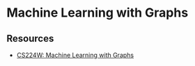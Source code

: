 # Machine Learning with Graphs



## Resources
- [CS224W: Machine Learning with Graphs](https://web.stanford.edu/class/cs224w/)
